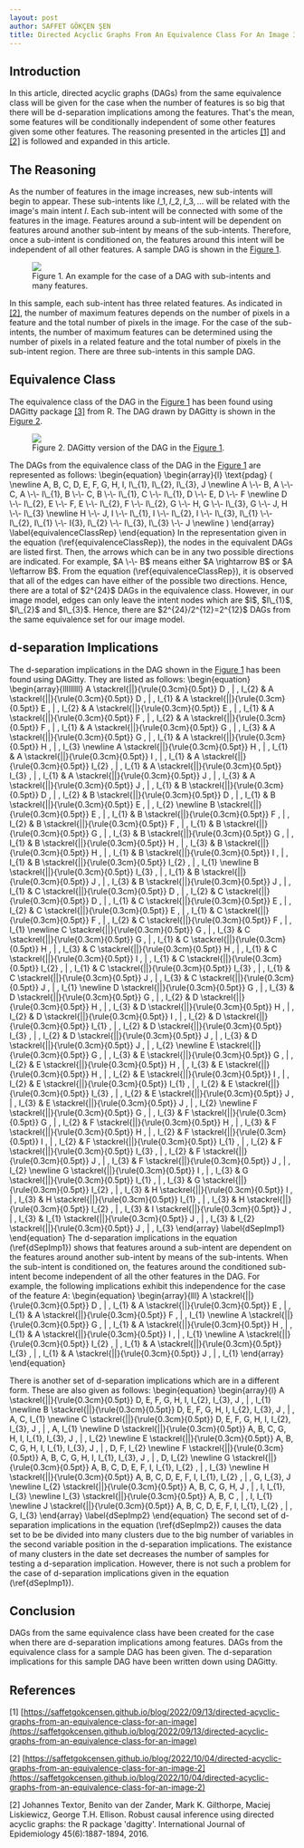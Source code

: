 ```yaml
---
layout: post
author: SAFFET GÖKÇEN ŞEN
title: Directed Acyclic Graphs From An Equivalence Class For An Image 3
---
```


## Introduction

In this article, directed acyclic graphs (DAGs) from the same equivalence class will be given for the case when the number of features is so big that there will be d-separation implications among the features. That's the mean, some features will be conditionally independent of some other features given some other features. The reasoning presented in the articles <a href="#firstArticle">[1]</a> and <a href="#secondArticle">[2]</a> is followed and expanded in this article.

## The Reasoning

As the number of features in the image increases, new sub-intents will begin to appear. These sub-intents like $I\_{1}, I\_{2}, I\_{3}, ...$ will be related with the image's main intent $I$. Each sub-intent will be connected with some of the features in the image. Features around a sub-intent will be dependent on features around another sub-intent by means of the sub-intents. Therefore, once a sub-intent is conditioned on, the features around this intent will be independent of all other features. A sample DAG is shown in the <a href="#manyFeatures" >Figure 1</a>.
<figure id="manyFeatures">
   <img src="/assets/causalImage3/manyFeatures.png" style="max-width: 500px;">
   <figcaption>Figure 1. An example for the case of a DAG with sub-intents and many features.</figcaption>
</figure>
In this sample, each sub-intent has three related features. As indicated in <a href="#secondArticle">[2]</a>, the number of maximum features depends on the number of pixels in a feature and the total number of pixels in the image. For the case of the sub-intents, the number of maximum features can be determined using the number of pixels in a related feature and the total number of pixels in the sub-intent region. There are three sub-intents in this sample DAG.

## Equivalence Class

The equivalence class of the DAG in the <a href="#manyFeatures" >Figure 1</a> has been found using DAGitty package <a href="#DAGitty">[3]</a> from R. The DAG drawn by DAGitty is shown in the <a href="#DAGittydag" >Figure 2</a>.
<figure id="DAGittydag">
   <img src="/assets/causalImage3/dagittyDag.png" style="max-width: 500px;">
   <figcaption>Figure 2. DAGitty version of the DAG in the <a href="#manyFeatures" >Figure 1</a>.</figcaption>
</figure>
The DAGs from the equivalence class of the DAG in the <a href="#manyFeatures" >Figure 1</a> are represented as follows:
\begin{equation}
    \begin{array}{l}
        \text{pdag} ( \newline
        A, B, C, D, E, F, G, H, I, I\_{1}, I\_{2}, I\_{3}, J \newline
        A \-\- B, A \-\- C, A \-\- I\_{1}, B \-\- C, B \-\- I\_{1}, C \-\- I\_{1}, D \-\- E, D \-\- F \newline
        D \-\- I\_{2}, E \-\- F, E \-\- I\_{2}, F \-\- I\_{2}, G \-\- H, G \-\- I\_{3}, G \-\- J, H \-\- I\_{3} \newline
        H \-\- J, I \-\- I\_{1}, I \-\- I\_{2}, I \-\- I\_{3}, I\_{1} \-\- I\_{2}, I\_{1} \-\- I{3}, I\_{2} \-\- I\_{3}, I\_{3} \-\- J \newline
        )
    \end{array}
    \label{equivalenceClassRep}
\end{equation}
In the representation given in the equation (\ref{equivalenceClassRep}), the nodes in the equivalent DAGs are listed first. Then, the arrows which can be in any two possible directions are indicated. For example, $A \-\- B$ means either $A \rightarrow B$ or $A \leftarrow B$. From the equation (\ref{equivalenceClassRep}), it is observed that all of the edges can have either of the possible two directions. Hence, there are a total of $2^{24}$ DAGs in the equivalence class. However, in our image model, edges can only leave the intent nodes which are $I$, $I\_{1}$, $I\_{2}$ and $I\_{3}$. Hence, there are $2^{24}/2^{12}=2^{12}$ DAGs from the same equivalence set for our image model.

## d-separation Implications

The d-separation implications in the DAG shown in the <a href="#manyFeatures" >Figure 1</a> has been found using DAGitty. They are listed as follows:
\begin{equation}
    \begin{array}{lllllllll}
        A \stackrel{\|\|}{\rule{0.3cm}{0.5pt}} D \, | \, I\_{2} & A \stackrel{\|\|}{\rule{0.3cm}{0.5pt}} D \, | \, I\_{1} & A \stackrel{\|\|}{\rule{0.3cm}{0.5pt}} E \, | \, I\_{2} & A \stackrel{\|\|}{\rule{0.3cm}{0.5pt}} E \, | \, I\_{1} & A \stackrel{\|\|}{\rule{0.3cm}{0.5pt}} F \, | \, I\_{2} & A \stackrel{\|\|}{\rule{0.3cm}{0.5pt}} F \, | \, I\_{1} & A \stackrel{\|\|}{\rule{0.3cm}{0.5pt}} G \, | \, I\_{3} & A \stackrel{\|\|}{\rule{0.3cm}{0.5pt}} G \, | \, I\_{1} & A \stackrel{\|\|}{\rule{0.3cm}{0.5pt}} H \, | \, I\_{3} \newline
        A \stackrel{\|\|}{\rule{0.3cm}{0.5pt}} H \, | \, I\_{1} & A \stackrel{\|\|}{\rule{0.3cm}{0.5pt}} I \, | \, I\_{1} & A \stackrel{\|\|}{\rule{0.3cm}{0.5pt}} I\_{2} \, | \, I\_{1} & A \stackrel{\|\|}{\rule{0.3cm}{0.5pt}} I\_{3} \, | \, I\_{1} & A \stackrel{\|\|}{\rule{0.3cm}{0.5pt}} J \, | \, I\_{3} & A \stackrel{\|\|}{\rule{0.3cm}{0.5pt}} J \, | \, I\_{1} & B \stackrel{\|\|}{\rule{0.3cm}{0.5pt}} D \, | \, I\_{2} & B \stackrel{\|\|}{\rule{0.3cm}{0.5pt}} D \, | \, I\_{1} & B \stackrel{\|\|}{\rule{0.3cm}{0.5pt}} E \, | \, I\_{2} \newline
        B \stackrel{\|\|}{\rule{0.3cm}{0.5pt}} E \, | \, I\_{1} & B \stackrel{\|\|}{\rule{0.3cm}{0.5pt}} F \, | \, I\_{2} & B \stackrel{\|\|}{\rule{0.3cm}{0.5pt}} F \, | \, I\_{1} & B \stackrel{\|\|}{\rule{0.3cm}{0.5pt}} G \, | \, I\_{3} & B \stackrel{\|\|}{\rule{0.3cm}{0.5pt}} G \, | \, I\_{1} & B \stackrel{\|\|}{\rule{0.3cm}{0.5pt}} H \, | \, I\_{3} & B \stackrel{\|\|}{\rule{0.3cm}{0.5pt}} H \, | \, I\_{1} & B \stackrel{\|\|}{\rule{0.3cm}{0.5pt}} I \, | \, I\_{1} & B \stackrel{\|\|}{\rule{0.3cm}{0.5pt}} I\_{2} \, | \, I\_{1} \newline
        B \stackrel{\|\|}{\rule{0.3cm}{0.5pt}} I\_{3} \, | \, I\_{1} & B \stackrel{\|\|}{\rule{0.3cm}{0.5pt}} J \, | \, I\_{3} & B \stackrel{\|\|}{\rule{0.3cm}{0.5pt}} J \, | \, I\_{1} & C \stackrel{\|\|}{\rule{0.3cm}{0.5pt}} D \, | \, I\_{2} & C \stackrel{\|\|}{\rule{0.3cm}{0.5pt}} D \, | \, I\_{1} & C \stackrel{\|\|}{\rule{0.3cm}{0.5pt}} E \, | \, I\_{2} & C \stackrel{\|\|}{\rule{0.3cm}{0.5pt}} E \, | \, I\_{1} & C \stackrel{\|\|}{\rule{0.3cm}{0.5pt}} F \, | \, I\_{2} & C \stackrel{\|\|}{\rule{0.3cm}{0.5pt}} F \, | \, I\_{1} \newline
        C \stackrel{\|\|}{\rule{0.3cm}{0.5pt}} G \, | \, I\_{3} & C \stackrel{\|\|}{\rule{0.3cm}{0.5pt}} G \, | \, I\_{1} & C \stackrel{\|\|}{\rule{0.3cm}{0.5pt}} H \, | \, I\_{3} & C \stackrel{\|\|}{\rule{0.3cm}{0.5pt}} H \, | \, I\_{1} & C \stackrel{\|\|}{\rule{0.3cm}{0.5pt}} I \, | \, I\_{1} & C \stackrel{\|\|}{\rule{0.3cm}{0.5pt}} I\_{2} \, | \, I\_{1} & C \stackrel{\|\|}{\rule{0.3cm}{0.5pt}} I\_{3} \, | \, I\_{1} & C \stackrel{\|\|}{\rule{0.3cm}{0.5pt}} J \, | \, I\_{3} & C \stackrel{\|\|}{\rule{0.3cm}{0.5pt}} J \, | \, I\_{1} \newline
        D \stackrel{\|\|}{\rule{0.3cm}{0.5pt}} G \, | \, I\_{3} & D \stackrel{\|\|}{\rule{0.3cm}{0.5pt}} G \, | \, I\_{2} & D \stackrel{\|\|}{\rule{0.3cm}{0.5pt}} H \, | \, I\_{3} & D \stackrel{\|\|}{\rule{0.3cm}{0.5pt}} H \, | \, I\_{2} & D \stackrel{\|\|}{\rule{0.3cm}{0.5pt}} I \, | \, I\_{2} & D \stackrel{\|\|}{\rule{0.3cm}{0.5pt}} I\_{1} \, | \, I\_{2} & D \stackrel{\|\|}{\rule{0.3cm}{0.5pt}} I\_{3} \, | \, I\_{2} & D \stackrel{\|\|}{\rule{0.3cm}{0.5pt}} J \, | \, I\_{3} & D \stackrel{\|\|}{\rule{0.3cm}{0.5pt}} J \, | \, I\_{2} \newline
        E \stackrel{\|\|}{\rule{0.3cm}{0.5pt}} G \, | \, I\_{3} & E \stackrel{\|\|}{\rule{0.3cm}{0.5pt}} G \, | \, I\_{2} & E \stackrel{\|\|}{\rule{0.3cm}{0.5pt}} H \, | \, I\_{3} & E \stackrel{\|\|}{\rule{0.3cm}{0.5pt}} H \, | \, I\_{2} & E \stackrel{\|\|}{\rule{0.3cm}{0.5pt}} I \, | \, I\_{2} & E \stackrel{\|\|}{\rule{0.3cm}{0.5pt}} I\_{1} \, | \, I\_{2} & E \stackrel{\|\|}{\rule{0.3cm}{0.5pt}} I\_{3} \, | \, I\_{2} & E \stackrel{\|\|}{\rule{0.3cm}{0.5pt}} J \, | \, I\_{3} & E \stackrel{\|\|}{\rule{0.3cm}{0.5pt}} J \, | \, I\_{2} \newline
        F \stackrel{\|\|}{\rule{0.3cm}{0.5pt}} G \, | \, I\_{3} & F \stackrel{\|\|}{\rule{0.3cm}{0.5pt}} G \, | \, I\_{2} & F \stackrel{\|\|}{\rule{0.3cm}{0.5pt}} H \, | \, I\_{3} & F \stackrel{\|\|}{\rule{0.3cm}{0.5pt}} H \, | \, I\_{2} & F \stackrel{\|\|}{\rule{0.3cm}{0.5pt}} I \, | \, I\_{2} & F \stackrel{\|\|}{\rule{0.3cm}{0.5pt}} I\_{1} \, | \, I\_{2} & F \stackrel{\|\|}{\rule{0.3cm}{0.5pt}} I\_{3} \, | \, I\_{2} & F \stackrel{\|\|}{\rule{0.3cm}{0.5pt}} J \, | \, I\_{3} & F \stackrel{\|\|}{\rule{0.3cm}{0.5pt}} J \, | \, I\_{2} \newline
        G \stackrel{\|\|}{\rule{0.3cm}{0.5pt}} I \, | \, I\_{3} & G \stackrel{\|\|}{\rule{0.3cm}{0.5pt}} I\_{1} \, | \, I\_{3} & G \stackrel{\|\|}{\rule{0.3cm}{0.5pt}} I\_{2} \, | \, I\_{3} & H \stackrel{\|\|}{\rule{0.3cm}{0.5pt}} I \, | \, I\_{3} & H \stackrel{\|\|}{\rule{0.3cm}{0.5pt}} I\_{1} \, | \, I\_{3} & H \stackrel{\|\|}{\rule{0.3cm}{0.5pt}} I\_{2} \, | \, I\_{3} & I \stackrel{\|\|}{\rule{0.3cm}{0.5pt}} J \, | \, I\_{3} & I\_{1} \stackrel{\|\|}{\rule{0.3cm}{0.5pt}} J \, | \, I\_{3} & I\_{2} \stackrel{\|\|}{\rule{0.3cm}{0.5pt}} J \, | \, I\_{3}
    \end{array}
    \label{dSepImp1}
\end{equation}
The d-separation implications in the equation (\ref{dSepImp1}) shows that features around a sub-intent are dependent on the features around another sub-intent by means of the sub-intents. When the sub-intent is conditioned on, the features around the conditioned sub-intent become independent of all the other features in the DAG. For example, the following implications exhibit this independence for the case of the feature $A$:
\begin{equation}
    \begin{array}{lll}
        A \stackrel{\|\|}{\rule{0.3cm}{0.5pt}} D \, | \, I\_{1} & A \stackrel{\|\|}{\rule{0.3cm}{0.5pt}} E \, | \, I\_{1} & A \stackrel{\|\|}{\rule{0.3cm}{0.5pt}} F \, | \, I\_{1} \newline
        A \stackrel{\|\|}{\rule{0.3cm}{0.5pt}} G \, | \, I\_{1} & A \stackrel{\|\|}{\rule{0.3cm}{0.5pt}} H \, | \, I\_{1} & A \stackrel{\|\|}{\rule{0.3cm}{0.5pt}} I \, | \, I\_{1} \newline
        A \stackrel{\|\|}{\rule{0.3cm}{0.5pt}} I\_{2} \, | \, I\_{1} & A \stackrel{\|\|}{\rule{0.3cm}{0.5pt}} I\_{3} \, | \, I\_{1} & A \stackrel{\|\|}{\rule{0.3cm}{0.5pt}} J \, | \, I\_{1}
    \end{array}
\end{equation}

There is another set of d-separation implications which are in a different form. These are also given as follows:
\begin{equation}
    \begin{array}{l}
        A \stackrel{\|\|}{\rule{0.3cm}{0.5pt}} D, E, F, G, H, I, I\_{2}, I\_{3}, J \, | \, I\_{1} \newline
        B \stackrel{\|\|}{\rule{0.3cm}{0.5pt}} D, E, F, G, H, I, I\_{2}, I\_{3}, J \, | \, A, C, I\_{1} \newline
        C \stackrel{\|\|}{\rule{0.3cm}{0.5pt}} D, E, F, G, H, I, I\_{2}, I\_{3}, J \, | \, A, I\_{1} \newline
        D \stackrel{\|\|}{\rule{0.3cm}{0.5pt}} A, B, C, G, H, I, I\_{1}, I\_{3}, J \, | \, I\_{2} \newline
        E \stackrel{\|\|}{\rule{0.3cm}{0.5pt}} A, B, C, G, H, I, I\_{1}, I\_{3}, J \, | \, D, F, I\_{2} \newline
        F \stackrel{\|\|}{\rule{0.3cm}{0.5pt}} A, B, C, G, H, I, I\_{1}, I\_{3}, J \, | \, D, I\_{2} \newline
        G \stackrel{\|\|}{\rule{0.3cm}{0.5pt}} A, B, C, D, E, F, I, I\_{1}, I\_{2} \, | \, I\_{3} \newline
        H \stackrel{\|\|}{\rule{0.3cm}{0.5pt}} A, B, C, D, E, F, I, I\_{1}, I\_{2} \, | \, G, I\_{3}, J \newline
        I\_{2} \stackrel{\|\|}{\rule{0.3cm}{0.5pt}} A, B, C, G, H, J \, | \, I, I\_{1}, I\_{3} \newline
        I\_{3} \stackrel{\|\|}{\rule{0.3cm}{0.5pt}} A, B, C \, | \, I, I\_{1} \newline
        J \stackrel{\|\|}{\rule{0.3cm}{0.5pt}} A, B, C, D, E, F, I, I\_{1}, I\_{2} \, | \, G, I\_{3}
    \end{array}
    \label{dSepImp2}
\end{equation}
The second set of d-separation implications in the equation (\ref{dSepImp2}) causes the data set to be be divided into many clusters due to the big number of variables in the second variable position in the d-separation implications. The existance of many clusters in the date set decreases the number of samples for testing a d-separation implication. However, there is not such a problem for the case of d-separation implications given in the equation (\ref{dSepImp1}).

## Conclusion

DAGs from the same equivalence class have been created for the case when there are d-separation implications among features. DAGs from the equivalence class for a sample DAG has been given. The d-separation implications for this sample DAG have been written down using DAGitty.

## References

<span id="firstArticle"> [1] [https://saffetgokcensen.github.io/blog/2022/09/13/directed-acyclic-graphs-from-an-equivalence-class-for-an-image](https://saffetgokcensen.github.io/blog/2022/09/13/directed-acyclic-graphs-from-an-equivalence-class-for-an-image)</span>

<span id="secondArticle"> [2] [https://saffetgokcensen.github.io/blog/2022/10/04/directed-acyclic-graphs-from-an-equivalence-class-for-an-image-2](https://saffetgokcensen.github.io/blog/2022/10/04/directed-acyclic-graphs-from-an-equivalence-class-for-an-image-2)</span>

<span id="DAGitty"> [2] Johannes Textor, Benito van der Zander, Mark K. Gilthorpe, Maciej Liskiewicz, George T.H. Ellison. Robust causal inference using directed acyclic graphs: the R package 'dagitty'. International Journal of Epidemiology 45(6):1887-1894, 2016.</span>

